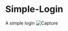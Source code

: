 # Simple-Login
A simple login
![Capture](https://user-images.githubusercontent.com/88523317/184664346-f55944f5-4170-4713-9109-feaaaa5568cb.PNG)
